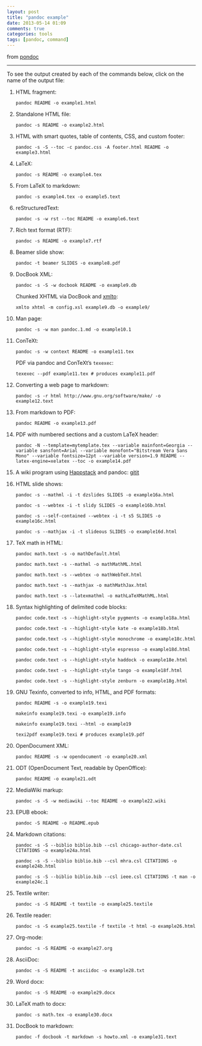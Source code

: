 ```yaml
---
layout: post
title: "pandoc example"
date: 2013-05-14 01:09
comments: true
categories: tools
tags: [pandoc, command]
---
```


from [pondoc ](http://johnmacfarlane.net/pandoc/demos.html)

* * * * *

 

To see the output created by each of the commands below, click on the
name of the output file:

1.  HTML fragment:

        pandoc README -o example1.html

2.  Standalone HTML file:

        pandoc -s README -o example2.html

3.  HTML with smart quotes, table of contents, CSS, and custom footer:

        pandoc -s -S --toc -c pandoc.css -A footer.html README -o example3.html

4.  LaTeX:

        pandoc -s README -o example4.tex

5.  From LaTeX to markdown:

        pandoc -s example4.tex -o example5.text

6.  reStructuredText:<!--more-->

        pandoc -s -w rst --toc README -o example6.text

7.  Rich text format (RTF):

        pandoc -s README -o example7.rtf

8.  Beamer slide show:

        pandoc -t beamer SLIDES -o example8.pdf

9.  DocBook XML:

        pandoc -s -S -w docbook README -o example9.db

    Chunked XHTML via DocBook
    and [xmlto](http://cyberelk.net/tim/xmlto/):

        xmlto xhtml -m config.xsl example9.db -o example9/

10. Man page:

        pandoc -s -w man pandoc.1.md -o example10.1

11. ConTeXt:

        pandoc -s -w context README -o example11.tex

    PDF via pandoc and ConTeXt’s `texexec`:

        texexec --pdf example11.tex # produces example11.pdf

12. Converting a web page to markdown:

        pandoc -s -r html http://www.gnu.org/software/make/ -o example12.text

13. From markdown to PDF:

        pandoc README -o example13.pdf

14. PDF with numbered sections and a custom LaTeX header:

        pandoc -N --template=mytemplate.tex --variable mainfont=Georgia --variable sansfont=Arial --variable monofont="Bitstream Vera Sans Mono" --variable fontsize=12pt --variable version=1.9 README --latex-engine=xelatex --toc -o example14.pdf

15. A wiki program using [Happstack](http://happstack.com/) and
    pandoc: [gitit](http://gitit.net/)

16. HTML slide shows:

        pandoc -s --mathml -i -t dzslides SLIDES -o example16a.html

        pandoc -s --webtex -i -t slidy SLIDES -o example16b.html

        pandoc -s --self-contained --webtex -i -t s5 SLIDES -o example16c.html

        pandoc -s --mathjax -i -t slideous SLIDES -o example16d.html

17. TeX math in HTML:

        pandoc math.text -s -o mathDefault.html

        pandoc math.text -s --mathml -o mathMathML.html

        pandoc math.text -s --webtex -o mathWebTeX.html

        pandoc math.text -s --mathjax -o mathMathJax.html

        pandoc math.text -s --latexmathml -o mathLaTeXMathML.html

18. Syntax highlighting of delimited code blocks:

        pandoc code.text -s --highlight-style pygments -o example18a.html

        pandoc code.text -s --highlight-style kate -o example18b.html

        pandoc code.text -s --highlight-style monochrome -o example18c.html

        pandoc code.text -s --highlight-style espresso -o example18d.html

        pandoc code.text -s --highlight-style haddock -o example18e.html

        pandoc code.text -s --highlight-style tango -o example18f.html

        pandoc code.text -s --highlight-style zenburn -o example18g.html

19. GNU Texinfo, converted to info, HTML, and PDF formats:

        pandoc README -s -o example19.texi

        makeinfo example19.texi -o example19.info

        makeinfo example19.texi --html -o example19

        texi2pdf example19.texi # produces example19.pdf

20. OpenDocument XML:

        pandoc README -s -w opendocument -o example20.xml

21. ODT (OpenDocument Text, readable by OpenOffice):

        pandoc README -o example21.odt

22. MediaWiki markup:

        pandoc -s -S -w mediawiki --toc README -o example22.wiki

23. EPUB ebook:

        pandoc -S README -o README.epub

24. Markdown citations:

        pandoc -s -S --biblio biblio.bib --csl chicago-author-date.csl CITATIONS -o example24a.html

        pandoc -s -S --biblio biblio.bib --csl mhra.csl CITATIONS -o example24b.html

        pandoc -s -S --biblio biblio.bib --csl ieee.csl CITATIONS -t man -o example24c.1

25. Textile writer:

        pandoc -s -S README -t textile -o example25.textile

26. Textile reader:

        pandoc -s -S example25.textile -f textile -t html -o example26.html

27. Org-mode:

        pandoc -s -S README -o example27.org

28. AsciiDoc:

        pandoc -s -S README -t asciidoc -o example28.txt

29. Word docx:

        pandoc -s -S README -o example29.docx

30. LaTeX math to docx:

        pandoc -s math.tex -o example30.docx

31. DocBook to markdown:

        pandoc -f docbook -t markdown -s howto.xml -o example31.text

